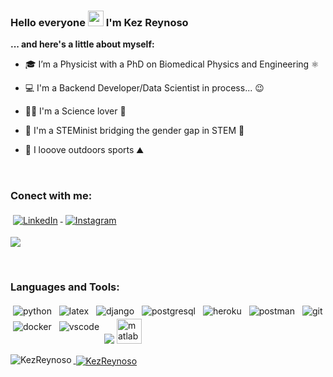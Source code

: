 ### Hello everyone <img src="https://media.giphy.com/media/hvRJCLFzcasrR4ia7z/giphy.gif" width="25px"> I'm Kez Reynoso 

**... and here's a little about myself:**

- 🎓  I’m a Physicist with a PhD on Biomedical Physics and Engineering ⚛️

- :computer: I'm a Backend Developer/Data Scientist in process... 😉

- 👩‍🔬 I'm a Science lover 🔬 

- 💜 I'm a STEMinist bridging the gender gap in STEM 🚀

- :bicyclist: I looove outdoors sports ⛰️


<br/>

<h3 align="left">Conect with me:</h3>

<a href="https://www.linkedin.com/in/keziah-reynoso/">
    <img src="https://raw.githubusercontent.com/MikeCodesDotNET/MikeCodesDotNET/a8abbf37441f3253f74ea255a47f289208d7568c/Resources/linkedIn.svg" alt="LinkedIn" style="vertical-align:top; margin:4px">
  </a>

<a href="https://www.instagram.com/keykkilu/">
    <img src="https://raw.githubusercontent.com/MikeCodesDotNET/MikeCodesDotNET/a8abbf37441f3253f74ea255a47f289208d7568c/Resources/instagram.svg" alt="Instagram" style="vertical-align:top; margin:4px">
  </a>


![](https://visitor-badge.glitch.me/badge?page_id=KezReynoso.KezReynoso)

<br/>

<h3 align="left">Languages and Tools:</h3>
<p align="left"> 
  <img src="https://img.shields.io/badge/Python-FFD43B?style=for-the-badge&logo=python&logoColor=blue" alt="python" style="vertical-align:top; margin:4px"> 
  
   <img src="https://img.shields.io/badge/LaTeX-47A141?style=for-the-badge&logo=LaTeX&logoColor=white" alt="latex" style="vertical-align:top; margin:4px"> 
  
 <img src="https://img.shields.io/badge/django%20rest-ff1709?style=for-the-badge&logo=django&logoColor=white" alt="django" style="vertical-align:top; margin:4px"> 
  <img src="https://img.shields.io/badge/PostgreSQL-316192?style=for-the-badge&logo=postgresql&logoColor=white" alt="postgresql" style="vertical-align:top; margin:4px"> 
  
  <img src="https://img.shields.io/badge/Heroku-430098?style=for-the-badge&logo=heroku&logoColor=white" alt="heroku" style="vertical-align:top; margin:4px">
  <img src="https://img.shields.io/badge/Postman-FF6C37?style=for-the-badge&logo=Postman&logoColor=white" alt="postman" style="vertical-align:top; margin:4px"> 
  <img src="https://img.shields.io/badge/GIT-E44C30?style=for-the-badge&logo=git&logoColor=white" alt="git" style="vertical-align:top; margin:4px"> 
  
  <img src="https://img.shields.io/badge/Docker-2CA5E0?style=for-the-badge&logo=docker&logoColor=white" alt="docker" style="vertical-align:top; margin:4px"> 
  <img src="https://img.shields.io/badge/Visual_Studio_Code-0078D4?style=for-the-badge&logo=visual%20studio%20code&logoColor=white" alt="vscode" style="vertical-align:top; margin:4px"> 
  
  
  
 <img src="{https://www.mathworks.com/}" /> 
  </a> <a href="https://www.mathworks.com/" target="_blank" rel="noreferrer"> <img src="https://upload.wikimedia.org/wikipedia/commons/2/21/Matlab_Logo.png" alt="matlab" width="40" height="40"/> 
  
 
  
<p><img align="left" src="https://github-readme-stats.vercel.app/api/top-langs?username=KezReynoso&show_icons=true&locale=en&layout=compact" alt="KezReynoso" /></p>

<p>&nbsp;<img align="center" src="https://github-readme-stats.vercel.app/api?username=KezReynoso&show_icons=true&locale=en" alt="KezReynoso" /></p>



</p>



